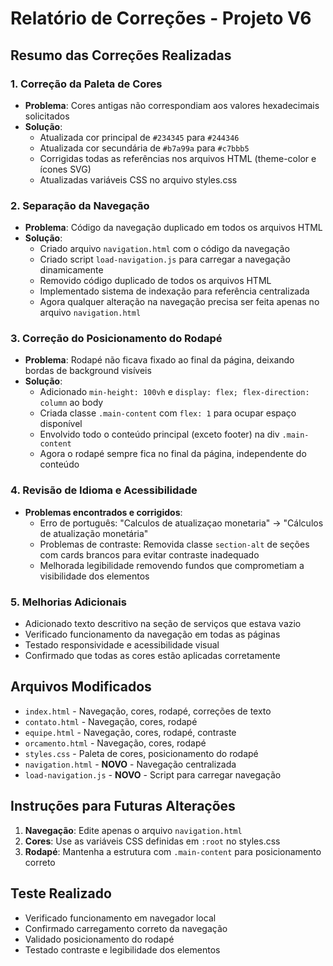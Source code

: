 # Relatório de Correções - Projeto V6

## Resumo das Correções Realizadas

### 1. Correção da Paleta de Cores
- **Problema**: Cores antigas não correspondiam aos valores hexadecimais solicitados
- **Solução**: 
  - Atualizada cor principal de `#234345` para `#244346`
  - Atualizada cor secundária de `#b7a99a` para `#c7bbb5`
  - Corrigidas todas as referências nos arquivos HTML (theme-color e ícones SVG)
  - Atualizadas variáveis CSS no arquivo styles.css

### 2. Separação da Navegação
- **Problema**: Código da navegação duplicado em todos os arquivos HTML
- **Solução**:
  - Criado arquivo `navigation.html` com o código da navegação
  - Criado script `load-navigation.js` para carregar a navegação dinamicamente
  - Removido código duplicado de todos os arquivos HTML
  - Implementado sistema de indexação para referência centralizada
  - Agora qualquer alteração na navegação precisa ser feita apenas no arquivo `navigation.html`

### 3. Correção do Posicionamento do Rodapé
- **Problema**: Rodapé não ficava fixado ao final da página, deixando bordas de background visíveis
- **Solução**:
  - Adicionado `min-height: 100vh` e `display: flex; flex-direction: column` ao body
  - Criada classe `.main-content` com `flex: 1` para ocupar espaço disponível
  - Envolvido todo o conteúdo principal (exceto footer) na div `.main-content`
  - Agora o rodapé sempre fica no final da página, independente do conteúdo

### 4. Revisão de Idioma e Acessibilidade
- **Problemas encontrados e corrigidos**:
  - Erro de português: "Calculos de atualizaçao monetaria" → "Cálculos de atualização monetária"
  - Problemas de contraste: Removida classe `section-alt` de seções com cards brancos para evitar contraste inadequado
  - Melhorada legibilidade removendo fundos que comprometiam a visibilidade dos elementos

### 5. Melhorias Adicionais
- Adicionado texto descritivo na seção de serviços que estava vazio
- Verificado funcionamento da navegação em todas as páginas
- Testado responsividade e acessibilidade visual
- Confirmado que todas as cores estão aplicadas corretamente

## Arquivos Modificados
- `index.html` - Navegação, cores, rodapé, correções de texto
- `contato.html` - Navegação, cores, rodapé
- `equipe.html` - Navegação, cores, rodapé, contraste
- `orcamento.html` - Navegação, cores, rodapé
- `styles.css` - Paleta de cores, posicionamento do rodapé
- `navigation.html` - **NOVO** - Navegação centralizada
- `load-navigation.js` - **NOVO** - Script para carregar navegação

## Instruções para Futuras Alterações
1. **Navegação**: Edite apenas o arquivo `navigation.html`
2. **Cores**: Use as variáveis CSS definidas em `:root` no styles.css
3. **Rodapé**: Mantenha a estrutura com `.main-content` para posicionamento correto

## Teste Realizado
- Verificado funcionamento em navegador local
- Confirmado carregamento correto da navegação
- Validado posicionamento do rodapé
- Testado contraste e legibilidade dos elementos

